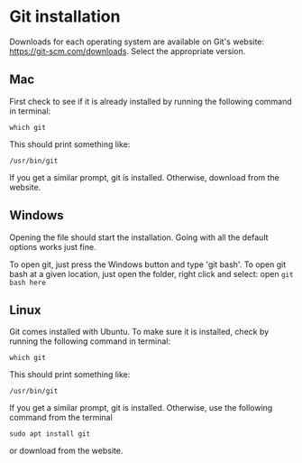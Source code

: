 # Git installation

Downloads for each operating system are available on Git's website: https://git-scm.com/downloads. Select the appropriate version.

## Mac
First check to see if it is already installed by running the following command in terminal:
```
which git
```
This should print something like:
```
/usr/bin/git
```
If you get a similar prompt, git is installed. Otherwise, download from the website.

## Windows
Opening the file should start the installation. Going with all the default options works just fine.

To open git, just press the Windows button and type 'git bash'. To open git bash at a given location, just open the folder, right click and select: open `git bash here`

## Linux 
Git comes installed with Ubuntu. To make sure it is installed, check by running the following command in terminal:
```
which git
```
This should print something like:
```
/usr/bin/git
```
If you get a similar prompt, git is installed. Otherwise, use the following command from the terminal
```
sudo apt install git
```
or download from the website.